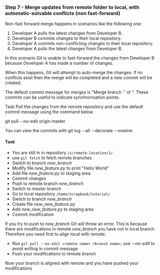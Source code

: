 ### Step 7 - Merge updates from remote folder to local, with automatic-solvable conflicts (non fast-forward)

Non-fast forward merge happens in scenarios like the following one:

1) Developer A pulls the latest changes from Developer B.
2) Developer B commits changes to their local repository.
3) Developer A commits non-conflicting changes to their local repository.
4) Developer A pulls the latest changes from Developer B.

In this scenario Git is unable to fast-forward the changes from Developer B because Developer A has made a number of changes.

When this happens, Git will attempt to auto-merge the changes. If no conflicts exist then the merge will be completed and a new commit will be created.

The default commit message for merges is "Merge branch '' of ". These commits can be useful to indicate synchronisation points.

Task
Pull the changes from the remote repository and use the default commit message using the command below.

git pull --no-edit origin master

You can view the commits with git log --all --decorate --oneline

#### Task

- You are still in in repository `/s/remote-location/1/`
- use `git fetch` to fetch remote branches
- Switch to branch *new_branch*
- Modify file *new_feature.py* to print "Hello World"
- Add file *new_feature.py* to staging area 
- Commit changes
- Push to remote branch *new_branch*
- Switch to *master* branch
- Go to local repository `/home/scrapbook/tutorial/`
- Switch to branch *new_branch*
- Create file *new_new_feature.py*
- Add *new_new_feature.py* to staging area 
- Commit modification

If you try to push to *new_branch* Git will throw an error.
This is because there are modifications in remote *new_branch* you have not in local branch.
Therefore you need first to align local with remote:

- Run `git pull --no-edit <remote name> <branch name>`, use *--no-edit* to avoid writing in commit message
- Push your modifications to remote branch

Now your branch is aligned with remote and you have pushed your modifications

